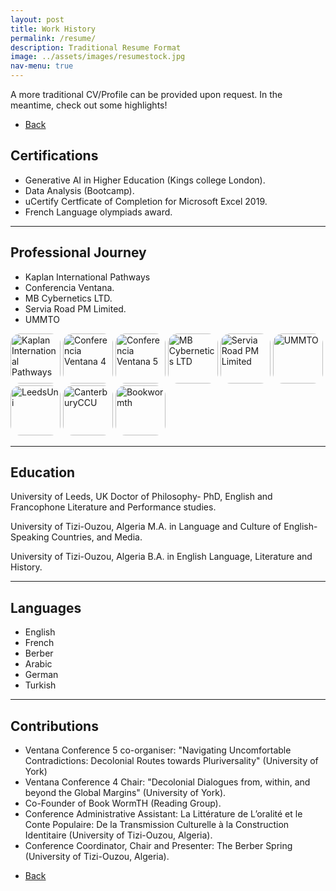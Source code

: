 ```yaml
---
layout: post
title: Work History
permalink: /resume/
description: Traditional Resume Format
image: ../assets/images/resumestock.jpg
nav-menu: true
---
```

A more traditional CV/Profile can be provided upon request. In the meantime, check out some highlights! 

<ul class="actions">
<li><a href="/" class="button next scrolly">Back</a></li>
</ul>

## Certifications
- Generative AI in Higher Education (Kings college London).
- Data Analysis (Bootcamp).
- uCertify Certficate of Completion for Microsoft Excel 2019.
- French Language olympiads award. 


<hr class="major" />

## Professional Journey
- Kaplan International Pathways
- Conferencia Ventana.
- MB Cybernetics LTD.
- Servia Road PM Limited.
- UMMTO
  
<div id="logoBanner">
    <img src="../assets/images/KAplan.jpeg" alt="Kaplan International Pathways" style="width: 80px; height: 80px; border-radius: 20%;" class="logo" />
    <img src="../assets/images/Ventana.jpeg" alt="Conferencia Ventana 4" style="width: 80px; height: 80px; border-radius: 20%;" class="logo" />
    <img src="../assets/images/Venta.jpeg" alt="Conferencia Ventana 5" style="width: 80px; height: 80px; border-radius: 20%;" class="logo" />
    <img src="../assets/images/mbc.jpeg" alt="MB Cybernetics LTD" style="width: 80px; height: 80px; border-radius: 20%;" class="logo" />
    <img src="../assets/images/Austin.jpeg" alt="Servia Road PM Limited" style="width: 80px; height: 80px; border-radius: 20%;" class="logo" />
    <img src="../assets/images/UMMTO.jpeg" alt="UMMTO" style="width: 80px; height: 80px; border-radius: 20%;" class="logo" />
  <img src="../assets/images/leedsuni.jpeg" alt="LeedsUni" style="width: 80px; height: 80px; border-radius: 20%;" class="logo" />
  <img src="../assets/images/canterbury.png" alt="CanterburyCCU" style="width: 80px; height: 80px; border-radius: 20%;" class="logo" />
  <img src="../assets/images/bookwormth.jpeg" alt="Bookwormth" style="width: 80px; height: 80px; border-radius: 20%;" class="logo" />
  </div>

 <hr class="major" />

## Education

University of Leeds, UK
Doctor of Philosophy- PhD, English and Francophone Literature and Performance studies.

University of Tizi-Ouzou, Algeria
M.A. in Language and Culture of English-Speaking Countries, and Media.

University of Tizi-Ouzou, Algeria
B.A. in English Language, Literature and History.


<hr class="major" />

## Languages

- English
- French
- Berber
- Arabic
- German
- Turkish

<hr class="major" />

## Contributions
- Ventana Conference 5 co-organiser: "Navigating Uncomfortable Contradictions: Decolonial Routes towards Pluriversality" (University of York)
- Ventana Conference 4 Chair: "Decolonial Dialogues from, within, and beyond the Global Margins" (University of York).
- Co-Founder of Book WormTH (Reading Group).
- Conference Administrative Assistant: La Littérature de L’oralité et le Conte Populaire: De la Transmission Culturelle à la Construction Identitaire (University of Tizi-Ouzou, Algeria). 
- Conference Coordinator, Chair and Presenter: The Berber Spring (University of Tizi-Ouzou, Algeria). 



<ul class="actions">
<li><a href="/" class="button next scrolly">Back</a></li>
</ul>
